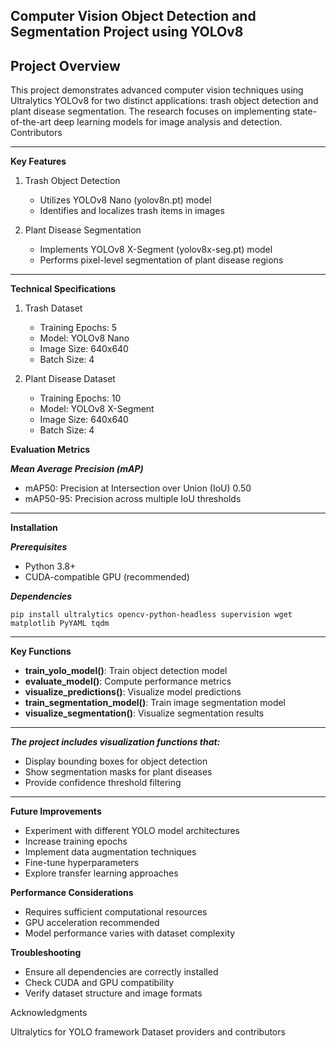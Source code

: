 
Computer Vision Object Detection and Segmentation Project using
YOLOv8 
---

**Project Overview**
---
This project demonstrates advanced computer vision techniques using Ultralytics YOLOv8 for two distinct applications: trash object detection and plant disease segmentation. The research focuses on implementing state-of-the-art deep learning models for image analysis and detection.
Contributors

---

**Key Features**

1. Trash Object Detection
   - Utilizes YOLOv8 Nano (yolov8n.pt) model
   - Identifies and localizes trash items in images

2. Plant Disease Segmentation
   - Implements YOLOv8 X-Segment (yolov8x-seg.pt) model
   - Performs pixel-level segmentation of plant disease regions

---

**Technical Specifications**

1. Trash Dataset
   - Training Epochs: 5
   - Model: YOLOv8 Nano
   - Image Size: 640x640
   - Batch Size: 4
 
2. Plant Disease Dataset
   - Training Epochs: 10
   - Model: YOLOv8 X-Segment
   - Image Size: 640x640
   - Batch Size: 4

**Evaluation Metrics**

***Mean Average Precision (mAP)***
 - mAP50: Precision at Intersection over Union (IoU) 0.50
 - mAP50-95: Precision across multiple IoU thresholds

---

**Installation**

***Prerequisites***
- Python 3.8+
- CUDA-compatible GPU (recommended)

***Dependencies***

```
pip install ultralytics opencv-python-headless supervision wget matplotlib PyYAML tqdm
```
---
**Key Functions**

- **train_yolo_model()**: Train object detection model
- **evaluate_model()**: Compute performance metrics
- **visualize_predictions()**: Visualize model predictions
- **train_segmentation_model()**: Train image segmentation model
- **visualize_segmentation()**: Visualize segmentation results

---
***The project includes visualization functions that:***
- Display bounding boxes for object detection
- Show segmentation masks for plant diseases
- Provide confidence threshold filtering
---
**Future Improvements**
- Experiment with different YOLO model architectures
- Increase training epochs
- Implement data augmentation techniques
- Fine-tune hyperparameters
- Explore transfer learning approaches

**Performance Considerations**
- Requires sufficient computational resources
- GPU acceleration recommended
- Model performance varies with dataset complexity

**Troubleshooting**
- Ensure all dependencies are correctly installed
- Check CUDA and GPU compatibility
- Verify dataset structure and image formats

Acknowledgments

Ultralytics for YOLO framework
Dataset providers and contributors
